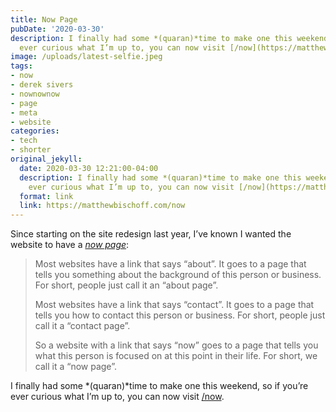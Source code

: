 ```yaml
---
title: Now Page
pubDate: '2020-03-30'
description: I finally had some *(quaran)*time to make one this weekend, so if you’re
  ever curious what I’m up to, you can now visit [/now](https://matthewbischoff.com/now).
image: /uploads/latest-selfie.jpeg
tags:
- now
- derek sivers
- nownownow
- page
- meta
- website
categories:
- tech
- shorter
original_jekyll:
  date: 2020-03-30 12:21:00-04:00
  description: I finally had some *(quaran)*time to make one this weekend, so if you’re
    ever curious what I’m up to, you can now visit [/now](https://matthewbischoff.com/now).
  format: link
  link: https://matthewbischoff.com/now
---
```


Since starting on the site redesign last year, I’ve known I wanted the website to have a *[now page](https://nownownow.com/about)*:

> Most websites have a link that says “about”. It goes to a page that tells you something about the background of this person or business. For short, people just call it an “about page”.
> 
> Most websites have a link that says “contact”. It goes to a page that tells you how to contact this person or business. For short, people just call it a “contact page”.
> 
> So a website with a link that says “now” goes to a page that tells you what this person is focused on at this point in their life. For short, we call it a “now page”.

I finally had some *(quaran)*time to make one this weekend, so if you’re ever curious what I’m up to, you can now visit [/now](https://matthewbischoff.com/now).
